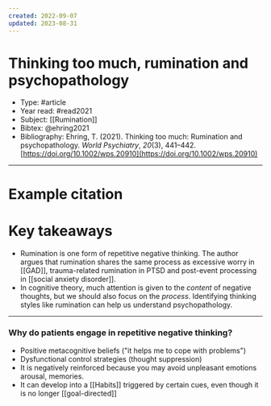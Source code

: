 ```yaml
---
created: 2022-09-07
updated: 2023-08-31
---
```

# Thinking too much, rumination and psychopathology
* Type: #article
* Year read: #read2021
* Subject: [[Rumination]]
* Bibtex: @ehring2021
* Bibliography: Ehring, T. (2021). Thinking too much: Rumination and psychopathology. _World Psychiatry_, _20_(3), 441–442. [https://doi.org/10.1002/wps.20910](https://doi.org/10.1002/wps.20910)
---
# Example citation


# Key takeaways
* Rumination is one form of repetitive negative thinking. The author argues that rumination shares the same process as excessive worry in [[GAD]], trauma-related rumination in PTSD and post-event processing in [[social anxiety disorder]].
* In cognitive theory, much attention is given to the _content_ of negative thoughts, but we should also focus on the _process_. Identifying thinking styles like rumination can help us understand psychopathology.

---
### Why do patients engage in repetitive negative thinking?
- Positive metacognitive beliefs ("it helps me to cope with problems")
- Dysfunctional control strategies (thought suppression)
- It is negatively reinforced because you may avoid unpleasant emotions arousal, memories.
- It can develop into a [[Habits]] triggered by certain cues, even though it is no longer [[goal-directed]]
